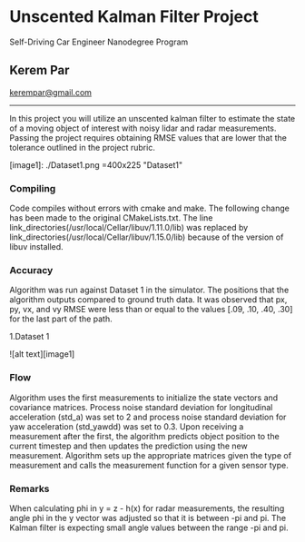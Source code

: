 # Unscented Kalman Filter Project
Self-Driving Car Engineer Nanodegree Program

## Kerem Par
<kerempar@gmail.com>


---


In this project you will utilize an unscented kalman filter to estimate the state of a moving object of interest with noisy lidar and radar measurements. Passing the project requires obtaining RMSE values that are lower that the tolerance outlined in the project rubric. 


[//]: # (Image References)

[image1]: ./Dataset1.png =400x225 "Dataset1"


### Compiling


Code compiles without errors with cmake and make. 
The following change has been made to the original CMakeLists.txt. The line link_directories(/usr/local/Cellar/libuv/1.11.0/lib) was replaced by link_directories(/usr/local/Cellar/libuv/1.15.0/lib) because of the version of libuv installed.

### Accuracy


Algorithm was run against Dataset 1 in the simulator. The positions that the algorithm outputs compared to ground truth data. It was observed that px, py, vx, and vy RMSE were less than or equal to the values [.09, .10, .40, .30] for the last part of the path.

1.Dataset 1

![alt text][image1]


### Flow

Algorithm uses the first measurements to initialize the state vectors and covariance matrices. Process noise standard deviation for longitudinal acceleration (std_a) was set to 2 and process noise standard deviation for yaw acceleration (std_yawdd) was set to 0.3. Upon receiving a measurement after the first, the algorithm predicts object position to the current timestep and then updates the prediction using the new measurement. Algorithm sets up the appropriate matrices given the type of measurement and calls the measurement function for a given sensor type.

### Remarks

When calculating phi in y = z - h(x) for radar measurements, the resulting angle phi in the y vector was adjusted so that it is between -pi and pi. The Kalman filter is expecting small angle values between the range -pi and pi.

